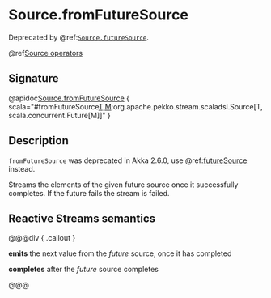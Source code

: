 # Source.fromFutureSource

Deprecated by @ref:[`Source.futureSource`](futureSource.md).

@ref[Source operators](../index.md#source-operators)

## Signature

@apidoc[Source.fromFutureSource](Source$) { scala="#fromFutureSource[T,M](future:scala.concurrent.Future[org.apache.pekko.stream.Graph[org.apache.pekko.stream.SourceShape[T],M]]):org.apache.pekko.stream.scaladsl.Source[T,scala.concurrent.Future[M]]" }


## Description

`fromFutureSource` was deprecated in Akka 2.6.0, use @ref:[futureSource](futureSource.md) instead.

Streams the elements of the given future source once it successfully completes.
If the future fails the stream is failed.

## Reactive Streams semantics

@@@div { .callout }

**emits** the next value from the *future* source, once it has completed

**completes** after the *future* source completes

@@@

